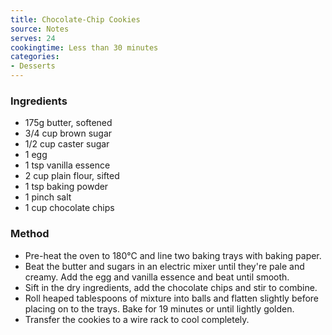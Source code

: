 ```yaml
---
title: Chocolate-Chip Cookies
source: Notes
serves: 24
cookingtime: Less than 30 minutes
categories:
- Desserts
---
```











### Ingredients

* 175g butter, softened
* 3/4 cup brown sugar
* 1/2 cup caster sugar
* 1 egg
* 1 tsp vanilla essence
* 2 cup plain flour, sifted
* 1 tsp baking powder
* 1 pinch salt
* 1 cup chocolate chips

### Method

* Pre-heat the oven to 180°C and line two baking trays with baking paper.
* Beat the butter and sugars in an electric mixer until they're pale and creamy. Add the egg and vanilla essence and beat until smooth.
* Sift in the dry ingredients, add the chocolate chips and stir to combine.
* Roll heaped tablespoons of mixture into balls and flatten slightly before placing on to the trays. Bake for 19 minutes or until lightly golden.
* Transfer the cookies to a wire rack to cool completely.
